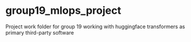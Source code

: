 # group19_mlops_project
Project work folder for group 19 working with huggingface transformers as primary third-party software
